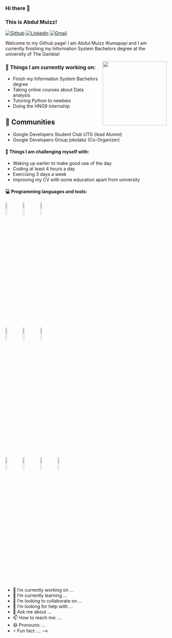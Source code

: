 

### Hi there 👋 
### This is Abdul Muizz!

[![Github](https://img.shields.io/badge/-Github-000?style=flat&logo=Github&logoColor=white)](https://github.com/lone-wolve)
[![Linkedin](https://img.shields.io/badge/-LinkedIn-blue?style=flat&logo=Linkedin&logoColor=white)](https://www.linkedin.com/in/abdul-muizz-ikumapayi-728a1b187/)
[![Gmail](https://img.shields.io/badge/-Gmail-c14438?style=flat&logo=Gmail&logoColor=white)](mailto:azikumapayi@gmail.com)

Welcome to my Github page! I am Abdul Muizz IKumapayi and I am currently finishing my Information System Bachelors  degree at the university of The Gambia!  

<img align='right' src='https://unsplash.com/photos/LrxSl4ZxoRs' width='200"'>

### 🌱 Things I am currently working on: 
- Finish my Information System Bachelors  degree 
- Taking online courses about Data analysis 
- Tutoring Python to newbies
- Doing the HNG9 internship 

## 👯 Communities
* Google Developers  Student Club UTG (lead Alumni)
* Google Developers Group jokolabz (Co-Organizer)

#### :muscle: Things I am challenging myself with:
- Waking up earlier to make good use of the day
- Coding at least 4 hours a day
- Exercising 3 days a week
- Improving my CV with some education apart from university

#### :computer: Programming languages and tools: 
<p>
	
<code><img width="10%" src="https://www.vectorlogo.zone/logos/java/java-ar21.svg"></code>
<code><img width="10%" src="https://www.vectorlogo.zone/logos/python/python-ar21.svg"></code>
<code><img width="10%" src="https://www.vectorlogo.zone/logos/djangoproject/djangoproject-ar21.svg"></code>
<br />
<code><img width="10%" src="https://www.vectorlogo.zone/logos/w3_html5/w3_html5-ar21.svg"></code>
<code><img width="10%" src="https://www.vectorlogo.zone/logos/w3_css/w3_css-ar21.svg"></code>
<code><img width="10%" src="https://www.vectorlogo.zone/logos/getbootstrap/getbootstrap-ar21.svg"></code>
<br />

<code><img width="10%" src="https://www.vectorlogo.zone/logos/mysql/mysql-ar21.svg"></code>
<code><img width="10%" src="https://www.vectorlogo.zone/logos/linux/linux-ar21.svg"></code>
<code><img width="10%" src="https://www.vectorlogo.zone/visualstudio_code/visualstudio_code-ar21.svg"></code>
<code><img width="10%" src="https://www.vectorlogo.zone/logos/git-scm/git-scm-ar21.svg"></code>
</p>


- 🔭 I’m currently working on ...
- 🌱 I’m currently learning ...
- 👯 I’m looking to collaborate on ...
- 🤔 I’m looking for help with ...
- 💬 Ask me about ...
- 📫 How to reach me: ...
- 😄 Pronouns: ...
- ⚡ Fun fact: ...
-->
